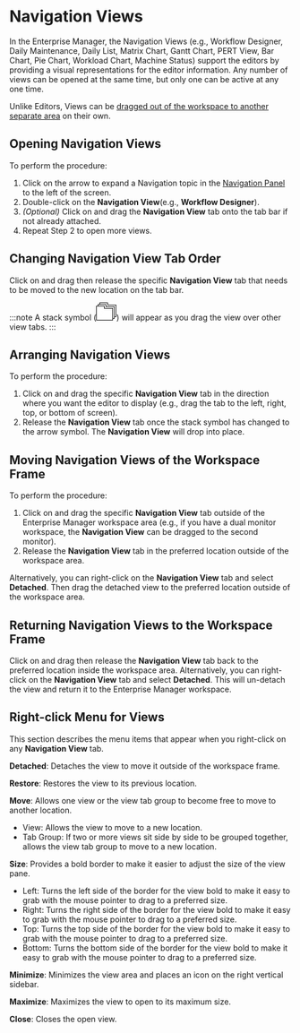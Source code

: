 # Navigation Views

In the Enterprise Manager, the Navigation Views (e.g., Workflow Designer, Daily Maintenance, Daily List, Matrix Chart, Gantt
Chart, PERT View, Bar Chart, Pie Chart, Workload Chart, Machine Status)
support the editors by providing a visual representations for the editor
information. Any number of views can be opened at the same time, but
only one can be active at any one time.

Unlike Editors, Views can be [dragged out of the workspace to another separate area](#Moving) on their own.

## Opening Navigation Views

To perform the procedure:

1. Click on the arrow to expand a Navigation topic in the [Navigation     Panel](Navigation-Panel.md) to the left of the screen.
2. Double-click on the **Navigation View**(e.g., **Workflow
    Designer**).
3. *(Optional)* Click on and drag the **Navigation
    View** tab onto the tab bar if not already attached.
4. Repeat Step 2 to open more views.

## Changing Navigation View Tab Order

Click on and drag then release the specific **Navigation View** tab that
needs to be moved to the new location on the tab bar.

:::note
A stack symbol (![Three white folders with black borders stacked](../../../Resources/Images/EM/stacked-folders.png "Stacked icon")) will appear as you drag the view over other view tabs.
:::

## Arranging Navigation Views

To perform the procedure:

1. Click on and drag the specific **Navigation View** tab in the
    direction where you want the editor to display (e.g., drag the tab
    to the left, right, top, or bottom of screen).
2. Release the **Navigation View** tab once the stack symbol has
    changed to the arrow symbol. The **Navigation View** will drop into
    place.

## Moving Navigation Views of the Workspace Frame

To perform the procedure:

1. Click on and drag the specific **Navigation View** tab outside of
    the Enterprise Manager workspace area (e.g., if you have a dual
    monitor workspace, the **Navigation View** can be dragged to the
    second monitor).
2. Release the **Navigation View** tab in the preferred location
    outside of the workspace area.

Alternatively, you can right-click on the **Navigation View** tab and
select **Detached**. Then drag the detached view to the preferred
location outside of the workspace area.

## Returning Navigation Views to the Workspace Frame

Click on and drag then release the **Navigation View** tab back to the
preferred location inside the workspace area. Alternatively, you can
right-click on the **Navigation View** tab and select **Detached**. This
will un-detach the view and return it to the Enterprise Manager
workspace.

## Right-click Menu for Views

This section describes the menu items that appear when you right-click
on any **Navigation View** tab.

**Detached**: Detaches the view to move it outside of the workspace
frame.

**Restore**: Restores the view to its previous location.

**Move**: Allows one view or the view tab group to become free to move
to another location.

- View: Allows the view to move to a new location.
- Tab Group: If two or more views sit side by side to be grouped
    together, allows the view tab group to move to a new location.

**Size**: Provides a bold border to make it easier to adjust the size of
the view pane.

- Left: Turns the left side of the border for the view bold to make it
    easy to grab with the mouse pointer to drag to a preferred size.
- Right: Turns the right side of the border for the view bold to make
    it easy to grab with the mouse pointer to drag to a preferred size.
- Top: Turns the top side of the border for the view bold to make it
    easy to grab with the mouse pointer to drag to a preferred size.
- Bottom: Turns the bottom side of the border for the view bold to
    make it easy to grab with the mouse pointer to drag to a preferred
    size.

**Minimize**: Minimizes the view area and places an icon on the right
vertical sidebar.

**Maximize**: Maximizes the view to open to its maximum size.

**Close**: Closes the open view.
